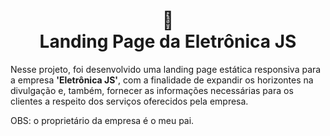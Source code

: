 <h1 align="center">🔧 <br>
Landing Page da Eletrônica JS</h1>
<p>Nesse projeto, foi desenvolvido uma landing page estática responsiva para a empresa <strong>'Eletrônica JS'</strong>, com a finalidade de expandir os horizontes na divulgação e, também, fornecer as informações necessárias para os clientes a respeito dos serviços oferecidos pela empresa.</p>
<p>OBS: o proprietário da empresa é o meu pai.</p>
